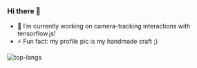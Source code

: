 ### Hi there 👋

- 🔭 I’m currently working on camera-tracking interactions with tensorflow.js!
- ⚡ Fun fact: my profile pic is my handmade craft ;)

![top-langs](https://github-readme-stats.vercel.app/api/top-langs?username=cy-moi&show_icons=true&theme=radical)


<!--
![github stats](https://github-readme-stats.vercel.app/api?username=cy-moi&show_icons=true&theme=radical)
-->

<!--
**cy-moi/cy-moi** is a ✨ _special_ ✨ repository because its `README.md` (this file) appears on your GitHub profile.

Here are some ideas to get you started:

- 🔭 I’m currently working on ...
- 🌱 I’m currently learning ...
- 👯 I’m looking to collaborate on ...
- 🤔 I’m looking for help with ...
- 💬 Ask me about ...
- 📫 How to reach me: ...
- 😄 Pronouns: ...
- ⚡ Fun fact: ...
-->
